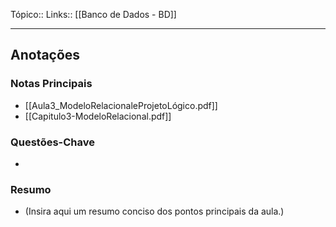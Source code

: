 Tópico::
Links:: [[Banco de Dados - BD]]

---

## Anotações

### Notas Principais

- [[Aula3_ModeloRelacionaleProjetoLógico.pdf]]
- [[Capitulo3-ModeloRelacional.pdf]]

### Questões-Chave

- 

### Resumo

- (Insira aqui um resumo conciso dos pontos principais da aula.)

